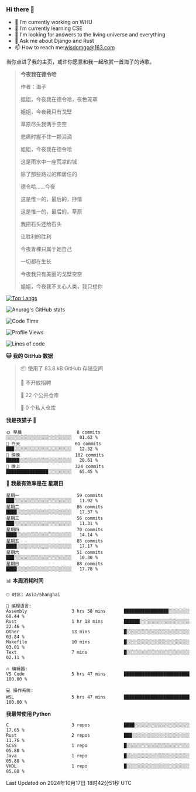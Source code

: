 ### Hi there 👋



- 🔭 I’m currently working on WHU
- 🌱 I’m currently learning CSE
- 🤔 I'm looking for answers to the living universe and everything
- 💬 Ask me about Django and Rust
- 📫 How to reach me:wisdomgo@163.com

当你点进了我的主页，或许你愿意和我一起欣赏一首海子的诗歌。

>**今夜我在德令哈**
>
>作者：海子
>
>姐姐，今夜我在德令哈，夜色笼罩
>
>姐姐，今夜我只有戈壁
>
>草原尽头我两手空空
>
>悲痛时握不住一颗泪滴
>
>姐姐，今夜我在德令哈
>
>这是雨水中一座荒凉的城
>
>除了那些路过的和居住的
>
>德令哈......今夜
>
>这是惟一的，最后的，抒情
>
>这是惟一的，最后的，草原
>
>我把石头还给石头
>
>让胜利的胜利
>
>今夜青稞只属于她自己
>
>一切都在生长
>
>今夜我只有美丽的戈壁空空
>
>姐姐，今夜我不关心人类，我只想你



[![Top Langs](https://github-readme-stats.vercel.app/api/top-langs/?username=wisdomgo&theme=onedark)](https://github.com/anuraghazra/github-readme-stats)

![Anurag's GitHub stats](https://github-readme-stats.vercel.app/api?username=wisdomgo&hide=contribs,stars&theme=synthwave)

<!--START_SECTION:waka-->
![Code Time](http://img.shields.io/badge/Code%20Time-281%20hrs%2016%20mins-blue)

![Profile Views](http://img.shields.io/badge/%E4%B8%AA%E4%BA%BA%E8%B5%84%E6%96%99%E8%A7%82%E7%9C%8B%E6%AC%A1%E6%95%B0-4-blue)

![Lines of code](https://img.shields.io/badge/%E4%BB%8E%E3%80%8CHello%20World%E3%80%8D%E8%B5%B7%E6%88%91%E5%B7%B2%E7%BB%8F%E5%86%99%E4%BA%86-638.8%20thousand%20%E8%A1%8C%E4%BB%A3%E7%A0%81-blue)

**🐱 我的 GitHub 数据** 

> 📦  使用了 83.8 kB GitHub 存储空间 
 > 
> 🚫 不开放招聘
 > 
> 📜 22 个公共仓库 
 > 
> 🔑 0 个私人仓库 
 > 
**我是夜猫子 🦉** 

```text
🌞 早晨                     8 commits           ░░░░░░░░░░░░░░░░░░░░░░░░░   01.62 % 
🌆 白天                     61 commits          ███░░░░░░░░░░░░░░░░░░░░░░   12.32 % 
🌃 傍晚                     102 commits         █████░░░░░░░░░░░░░░░░░░░░   20.61 % 
🌙 晚上                     324 commits         ████████████████░░░░░░░░░   65.45 % 
```
📅 **我最有效率是在 星期日** 

```text
星期一                      59 commits          ███░░░░░░░░░░░░░░░░░░░░░░   11.92 % 
星期二                      86 commits          ████░░░░░░░░░░░░░░░░░░░░░   17.37 % 
星期三                      56 commits          ███░░░░░░░░░░░░░░░░░░░░░░   11.31 % 
星期四                      70 commits          ████░░░░░░░░░░░░░░░░░░░░░   14.14 % 
星期五                      85 commits          ████░░░░░░░░░░░░░░░░░░░░░   17.17 % 
星期六                      51 commits          ███░░░░░░░░░░░░░░░░░░░░░░   10.30 % 
星期日                      88 commits          ████░░░░░░░░░░░░░░░░░░░░░   17.78 % 
```


📊 **本周消耗时间** 

```text
🕑︎ 时区: Asia/Shanghai

💬 编程语言: 
Assembly                 3 hrs 58 mins       █████████████████░░░░░░░░   68.44 % 
Rust                     1 hr 18 mins        ██████░░░░░░░░░░░░░░░░░░░   22.46 % 
Other                    13 mins             █░░░░░░░░░░░░░░░░░░░░░░░░   03.84 % 
Makefile                 10 mins             █░░░░░░░░░░░░░░░░░░░░░░░░   03.01 % 
Text                     7 mins              █░░░░░░░░░░░░░░░░░░░░░░░░   02.11 % 

🔥 编辑器: 
VS Code                  5 hrs 47 mins       █████████████████████████   100.00 % 

💻 操作系统: 
WSL                      5 hrs 47 mins       █████████████████████████   100.00 % 
```

**我最常使用 Python** 

```text
C                        3 repos             ████░░░░░░░░░░░░░░░░░░░░░   17.65 % 
Rust                     2 repos             ███░░░░░░░░░░░░░░░░░░░░░░   11.76 % 
SCSS                     1 repo              █░░░░░░░░░░░░░░░░░░░░░░░░   05.88 % 
Java                     1 repo              █░░░░░░░░░░░░░░░░░░░░░░░░   05.88 % 
VHDL                     1 repo              █░░░░░░░░░░░░░░░░░░░░░░░░   05.88 % 
```




 Last Updated on 2024年10月17日 18时42分51秒 UTC
<!--END_SECTION:waka-->
